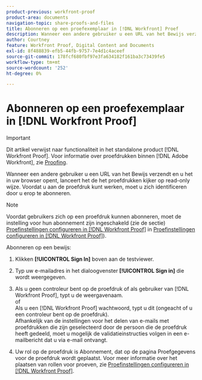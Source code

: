 ```yaml
---
product-previous: workfront-proof
product-area: documents
navigation-topic: share-proofs-and-files
title: Abonneren op een proefexemplaar in [!DNL Workfront] Proef
description: Wanneer een andere gebruiker u een URL van het Bewijs verzendt en u het in uw browser opent, lanceert het de het proefdrukken kijker op read-only wijze. Voordat u aan de proefdruk kunt werken, moet u zich identificeren door u erop te abonneren.
author: Courtney
feature: Workfront Proof, Digital Content and Documents
exl-id: 8f488839-efb5-44fb-9757-7e4d1c4aceef
source-git-commit: 178fcf680fbf97e3fa634182f161ba3c73439fe5
workflow-type: tm+mt
source-wordcount: '252'
ht-degree: 0%

---
```


# Abonneren op een proefexemplaar in [!DNL Workfront Proof]

>[!IMPORTANT]
>
>Dit artikel verwijst naar functionaliteit in het standalone product [!DNL Workfront Proof]. Voor informatie over proefdrukken binnen [!DNL Adobe Workfront], zie [Proofing](../../../review-and-approve-work/proofing/proofing.md).

Wanneer een andere gebruiker u een URL van het Bewijs verzendt en u het in uw browser opent, lanceert het de het proefdrukken kijker op read-only wijze. Voordat u aan de proefdruk kunt werken, moet u zich identificeren door u erop te abonneren.

>[!NOTE]
>
>Voordat gebruikers zich op een proefdruk kunnen abonneren, moet de instelling voor hun abonnement zijn ingeschakeld (zie de sectie) [Proefinstellingen configureren in [!DNL Workfront Proof]](../../../workfront-proof/wp-work-proofsfiles/manage-your-work/configure-proof-settings.md) in [Proefinstellingen configureren in [!DNL Workfront Proof]](../../../workfront-proof/wp-work-proofsfiles/manage-your-work/configure-proof-settings.md)).

Abonneren op een bewijs:

1. Klikken **[!UICONTROL Sign In]** boven aan de testviewer.
1. Typ uw e-mailadres in het dialoogvenster **[!UICONTROL Sign in]** die wordt weergegeven.
1. Als u geen controleur bent op de proefdruk of als gebruiker van [!DNL Workfront Proof], typt u de weergavenaam.\
   of\
   Als u een [!DNL Workfront Proof] wachtwoord, typt u dit (ongeacht of u een controleur bent op de proefdruk).\
   Afhankelijk van de instellingen voor het delen van e-mails met proefdrukken die zijn geselecteerd door de persoon die de proefdruk heeft gedeeld, moet u mogelijk de validatieinstructies volgen in een e-mailbericht dat u via e-mail ontvangt.

1. Uw rol op de proefdruk is Abonnement, dat op de pagina Proefgegevens voor de proefdruk wordt geplaatst. Voor meer informatie over het plaatsen van rollen voor proeven, zie [Proefinstellingen configureren in [!DNL Workfront Proof]](../../../workfront-proof/wp-work-proofsfiles/manage-your-work/configure-proof-settings.md).
